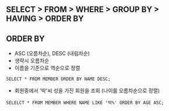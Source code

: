## SELECT > FROM > WHERE > GROUP BY > HAVING > ORDER BY

## ORDER BY
* ASC (오름차순), DESC (내림차순)   
* 생략시 오름차순
* 이름을 기준으로 역순으로 정렬
~~~
SELECT * FROM MEMBER ORDER BY NAME DESC;
~~~
* 회원중에서 '박'씨 성을 가진 회원을 조회 (나이를 오름차순으로 정렬)
~~~
SELELCT * FROM MEMBER WHERE NAME LIKE '박%' ORDER BY AGE ASC;
~~~
